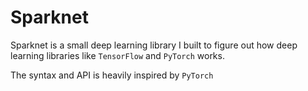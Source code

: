 
# Sparknet

Sparknet is a small deep learning library I built to 
figure out how deep learning libraries like `TensorFlow` 
and `PyTorch` works.

The syntax and API is heavily inspired by `PyTorch`

